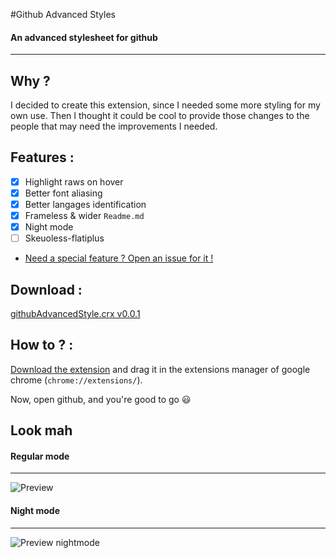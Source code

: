 #Github Advanced Styles
#### An advanced stylesheet for github


--- 
## Why ? 
I decided to create this extension, since I needed some more styling for my own use.
Then I thought it could be cool to provide those changes to the people that may need the improvements I needed. 

## Features : 
- [x] Highlight raws on hover 
- [x] Better font aliasing
- [x] Better langages identification
- [x] Frameless & wider `Readme.md`
- [x] Night mode
- [ ] Skeuoless-flatiplus
- [Need a special feature ? Open an issue for it !](https://github.com/LukyVj/github_advanced_styles/issues/new)

## Download : 
[githubAdvancedStyle.crx v0.0.1](https://github.com/LukyVj/github_advanced_styles/blob/master/githubAdvancedStyle.crx?raw=true)

## How to ? : 
[Download the extension](https://github.com/LukyVj/github_advanced_styles/blob/master/githubAdvancedStyle.crx?raw=true) and drag it in the extensions manager of google chrome (`chrome://extensions/`). 

Now, open github, and you're good to go :smiley:

## Look mah

#### Regular mode
---
![Preview](https://s3-us-west-2.amazonaws.com/s.cdpn.io/64/Capture_d’écran_2015-05-05_à_01.19.50.png)

#### Night mode
---
![Preview nightmode](https://s3-us-west-2.amazonaws.com/s.cdpn.io/64/Capture_d’écran_2015-05-05_à_01.19.31.png)
